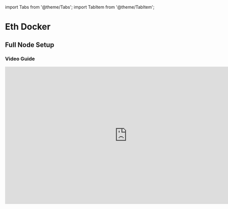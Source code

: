 import Tabs from '@theme/Tabs';
import TabItem from '@theme/TabItem';

# Eth Docker

## Full Node Setup

### Video Guide
<iframe width="800" height="450" src="https://www.youtube.com/embed/PQ5qLfbBeTI" title="YouTube video player" frameBorder="0" allow="accelerometer; autoplay; clipboard-write; encrypted-media; gyroscope; picture-in-picture" allowFullScreen />


:::warning
For Testnet setups, replace all Holesky options with Hoodi.
:::

### Download & configure ETH Docker

```bash
cd ~ && git clone https://github.com/eth-educators/eth-docker.git && cd eth-docker
sudo usermod -aG sudo $USER
exit
cd eth-docker
./ethd install
source ~/.profile
````

You can now run `ethd` from anywhere. Configure the service:

```bash
ethd config
```

<details>
<summary>ETH Docker TUI Navigation</summary>

1. **Arrow** & **Tab**: cycle options
2. **Space bar**: select option
3. **Enter**: confirm option
4. **Ctrl+C**: exit view

</details>

**Follow the prompts to:**

1. Choose **Mainnet** or **Hoodi** → **Lido-compatible node (Community Staking / Simple DVT)** → **\[Community Staking] CSM node**
2. Select your consensus and execution clients
3. Use default **Checkpoint Sync URL**, **yes** for MEV Boost, **select all** relays, **yes** for Grafana dashboards, and set optional graffiti
4. **\[For Testnet only]** **yes** to generate validator keys: set quantity, password, save mnemonic, verify fee recipient on [CSM Operator Portal](https://operatorportal.lido.fi/modules/community-staking-module)
5. **\[For Mainnet]** **no** to generate keys here (use secure workflow in [Key Generation for Mainnet guide](../../generating-validator-keys/key-generation-for-mainnet/))

## Address Tabs

<Tabs>
  <TabItem value="withdrawal" label="Withdrawal Address">
    <ul>
      <li><strong>Mainnet:</strong> <a href="https://etherscan.io/address/0xb9d7934878b5fb9610b3fe8a5e441e8fad7e293f">0xB9D7934878B5FB9610B3fE8A5e441e8fad7E293f</a></li>
      <li><strong>Hoodi:</strong> <a href="https://hoodi.etherscan.io/address/0x4473dCDDbf77679A643BdB654dbd86D67F8d32f2">0x4473dCDDbf77679A643BdB654dbd86D67F8d32f2</a></li>
    </ul>
  </TabItem>
  <TabItem value="fee" label="Fee Recipient Address">
    <ul>
      <li><strong>Mainnet:</strong> <a href="https://etherscan.io/address/0x388C818CA8B9251b393131C08a736A67ccB19297">0x388C818CA8B9251b393131C08a736A67ccB19297</a></li>
      <li><strong>Hoodi:</strong> <a href="https://hoodi.etherscan.io/address/0x9b108015fe433F173696Af3Aa0CF7CDb3E104258">0x9b108015fe433F173696Af3Aa0CF7CDb3E104258</a></li>
    </ul>
  </TabItem>
</Tabs>

### Start ETH Docker

```bash
ethd start
```

### Import validator keys

```bash
sudo cp <path-to-keystore> ~/eth-docker/.eth/validator_keys
sudo chown -R $USER:$USER ~/eth-docker/.eth/validator_keys
ethd keys import
```

### Upload deposit data

```bash
cat ~/eth-docker/.eth/validator_keys/deposit*json
```

### View Logs

```bash
ethd logs <container_name> -f --tail 20
```

**Containers:**

```
blackbox-exporter  consensus                  execution                  json-exporter
node-exporter     promtail                   cadvisor                   ethereum-metrics-exporter
grafana           loki                       prometheus                 validator
```

### Useful commands

```bash
ethd help       # list commands
ethd update     # update all clients & stack
ethd down       # stop ETH Docker
ethd restart    # restart services
ethd terminate  # delete and reinstall
```